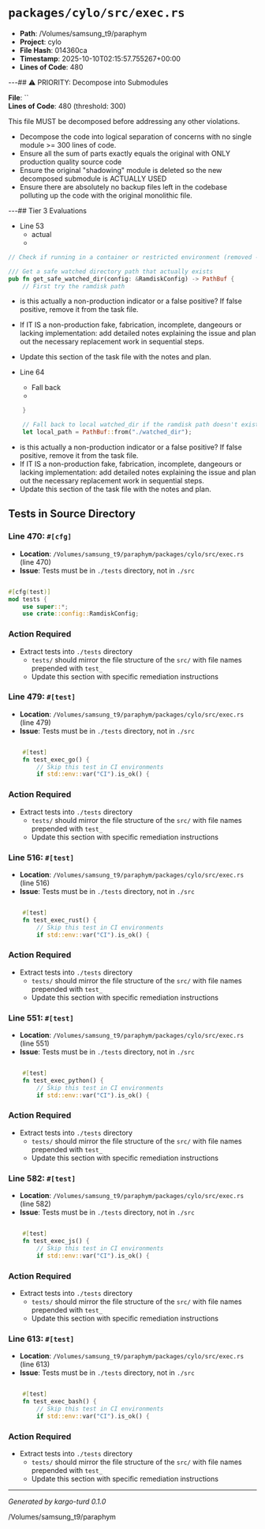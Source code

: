 # `packages/cylo/src/exec.rs`

- **Path**: /Volumes/samsung_t9/paraphym
- **Project**: cylo
- **File Hash**: 014360ca  
- **Timestamp**: 2025-10-10T02:15:57.755267+00:00  
- **Lines of Code**: 480

---## ⚠️ PRIORITY: Decompose into Submodules

**File**: ``  
**Lines of Code**: 480 (threshold: 300)

This file MUST be decomposed before addressing any other violations.

- Decompose the code into logical separation of concerns with no single module >= 300 lines of code. 
- Ensure all the sum of parts exactly equals the original with ONLY production quality source code
- Ensure the original "shadowing" module is deleted so the new decomposed submodule is ACTUALLY USED
- Ensure there are absolutely no backup files left in the codebase polluting up the code with the original monolithic file.

---## Tier 3 Evaluations


- Line 53
  - actual
  - 

```rust
// Check if running in a container or restricted environment (removed - now using sandboxes always)

/// Get a safe watched directory path that actually exists
pub fn get_safe_watched_dir(config: &RamdiskConfig) -> PathBuf {
    // First try the ramdisk path
```

- is this actually a non-production indicator or a false positive? If false positive, remove it from the task file.
- If IT IS a non-production fake, fabrication, incomplete, dangeours or lacking implementation: add detailed notes explaining the issue and plan out the necessary replacement work in sequential steps. 
- Update this section of the task file with the notes and plan.


- Line 64
  - Fall back
  - 

```rust
    }

    // Fall back to local watched_dir if the ramdisk path doesn't exist
    let local_path = PathBuf::from("./watched_dir");

```

- is this actually a non-production indicator or a false positive? If false positive, remove it from the task file.
- If IT IS a non-production fake, fabrication, incomplete, dangeours or lacking implementation: add detailed notes explaining the issue and plan out the necessary replacement work in sequential steps. 
- Update this section of the task file with the notes and plan.

## Tests in Source Directory


### Line 470: `#[cfg]`

- **Location**: `/Volumes/samsung_t9/paraphym/packages/cylo/src/exec.rs` (line 470)
- **Issue**: Tests must be in `./tests` directory, not in `./src`

```rust

#[cfg(test)]
mod tests {
    use super::*;
    use crate::config::RamdiskConfig;
```

### Action Required

- Extract tests into `./tests` directory
  - `tests/` should mirror the file structure of the `src/` with file names prepended with `test_`
  - Update this section with specific remediation instructions
  


### Line 479: `#[test]`

- **Location**: `/Volumes/samsung_t9/paraphym/packages/cylo/src/exec.rs` (line 479)
- **Issue**: Tests must be in `./tests` directory, not in `./src`

```rust

    #[test]
    fn test_exec_go() {
        // Skip this test in CI environments
        if std::env::var("CI").is_ok() {
```

### Action Required

- Extract tests into `./tests` directory
  - `tests/` should mirror the file structure of the `src/` with file names prepended with `test_`
  - Update this section with specific remediation instructions
  


### Line 516: `#[test]`

- **Location**: `/Volumes/samsung_t9/paraphym/packages/cylo/src/exec.rs` (line 516)
- **Issue**: Tests must be in `./tests` directory, not in `./src`

```rust

    #[test]
    fn test_exec_rust() {
        // Skip this test in CI environments
        if std::env::var("CI").is_ok() {
```

### Action Required

- Extract tests into `./tests` directory
  - `tests/` should mirror the file structure of the `src/` with file names prepended with `test_`
  - Update this section with specific remediation instructions
  


### Line 551: `#[test]`

- **Location**: `/Volumes/samsung_t9/paraphym/packages/cylo/src/exec.rs` (line 551)
- **Issue**: Tests must be in `./tests` directory, not in `./src`

```rust

    #[test]
    fn test_exec_python() {
        // Skip this test in CI environments
        if std::env::var("CI").is_ok() {
```

### Action Required

- Extract tests into `./tests` directory
  - `tests/` should mirror the file structure of the `src/` with file names prepended with `test_`
  - Update this section with specific remediation instructions
  


### Line 582: `#[test]`

- **Location**: `/Volumes/samsung_t9/paraphym/packages/cylo/src/exec.rs` (line 582)
- **Issue**: Tests must be in `./tests` directory, not in `./src`

```rust

    #[test]
    fn test_exec_js() {
        // Skip this test in CI environments
        if std::env::var("CI").is_ok() {
```

### Action Required

- Extract tests into `./tests` directory
  - `tests/` should mirror the file structure of the `src/` with file names prepended with `test_`
  - Update this section with specific remediation instructions
  


### Line 613: `#[test]`

- **Location**: `/Volumes/samsung_t9/paraphym/packages/cylo/src/exec.rs` (line 613)
- **Issue**: Tests must be in `./tests` directory, not in `./src`

```rust

    #[test]
    fn test_exec_bash() {
        // Skip this test in CI environments
        if std::env::var("CI").is_ok() {
```

### Action Required

- Extract tests into `./tests` directory
  - `tests/` should mirror the file structure of the `src/` with file names prepended with `test_`
  - Update this section with specific remediation instructions
  

---

*Generated by kargo-turd 0.1.0*

/Volumes/samsung_t9/paraphym
